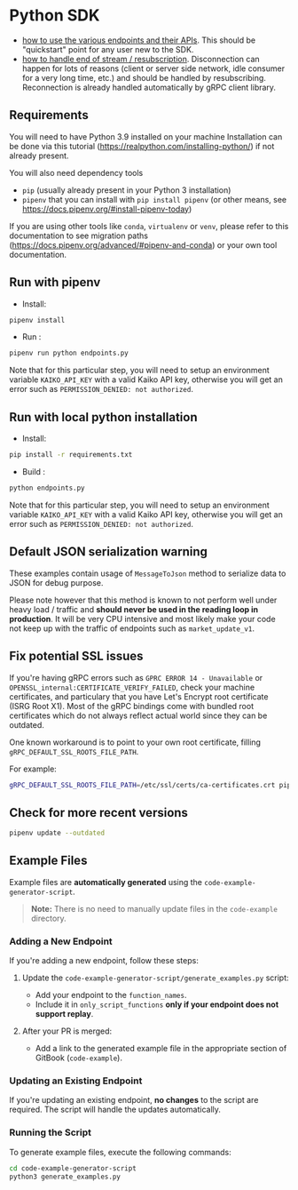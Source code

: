 # Python SDK

- [how to use the various endpoints and their APIs](endpoints.py).
This should be "quickstart" point for any user new to the SDK.
- [how to handle end of stream / resubscription](resubscribe.py).
Disconnection can happen for lots of reasons (client or server side network, idle consumer for a very long time, etc.) and should be handled by resubscribing. Reconnection is already handled automatically by gRPC client library.

## Requirements

You will need to have Python 3.9 installed on your machine
Installation can be done via this tutorial (<https://realpython.com/installing-python/>) if not already present.

You will also need  dependency tools

- `pip` (usually already present in your Python 3 installation)
- `pipenv` that you can install with `pip install pipenv` (or other means, see <https://docs.pipenv.org/#install-pipenv-today>)

If you are using other tools like `conda`, `virtualenv` or `venv`, please refer to this documentation to see migration paths (<https://docs.pipenv.org/advanced/#pipenv-and-conda>) or your own tool documentation.

## Run with pipenv

- Install:

```bash
pipenv install
```

- Run :

```bash
pipenv run python endpoints.py
```

Note that for this particular step, you will need to setup an environment variable `KAIKO_API_KEY` with a valid Kaiko API key, otherwise you will get an error such as `PERMISSION_DENIED: not authorized`.

## Run with local python installation

- Install:

```bash
pip install -r requirements.txt
```

- Build :

```bash
python endpoints.py
```

Note that for this particular step, you will need to setup an environment variable `KAIKO_API_KEY` with a valid Kaiko API key, otherwise you will get an error such as `PERMISSION_DENIED: not authorized`.

## Default JSON serialization warning

These examples contain usage of `MessageToJson` method to serialize data to JSON for debug purpose.

Please note however that this method is known to not perform well under heavy load / traffic and **should never be used in the reading loop in production**. It will be very CPU intensive and most likely make your code not keep up with the traffic of endpoints such as `market_update_v1`.

## Fix potential SSL issues

If you're having gRPC errors such as `GPRC ERROR 14 - Unavailable` or `OPENSSL_internal:CERTIFICATE_VERIFY_FAILED`, check your machine certificates, and particulary that you have Let's Encrypt root certificate (ISRG Root X1).
Most of the gRPC bindings come with bundled root certificates which do not always reflect actual world since they can be outdated.

One known workaround is to point to your own root certificate, filling `gRPC_DEFAULT_SSL_ROOTS_FILE_PATH`.

For example:

```bash
gRPC_DEFAULT_SSL_ROOTS_FILE_PATH=/etc/ssl/certs/ca-certificates.crt pipenv run python main.py
```

## Check for more recent versions

```bash
pipenv update --outdated
```

## Example Files

Example files are **automatically generated** using the `code-example-generator-script`.  
> **Note:** There is no need to manually update files in the `code-example` directory.

### Adding a New Endpoint

If you're adding a new endpoint, follow these steps:

1. Update the `code-example-generator-script/generate_examples.py` script:
   - Add your endpoint to the `function_names`.
   - Include it in `only_script_functions` **only if your endpoint does not support replay**.

2. After your PR is merged:
   - Add a link to the generated example file in the appropriate section of GitBook (`code-example`).

### Updating an Existing Endpoint

If you're updating an existing endpoint, **no changes** to the script are required. The script will handle the updates automatically.


### Running the Script

To generate example files, execute the following commands:

```bash
cd code-example-generator-script
python3 generate_examples.py